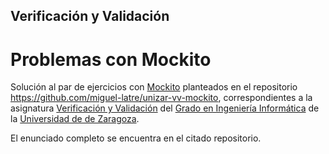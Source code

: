 ## Verificación y Validación
# Problemas con Mockito

Solución al par de ejercicios con [Mockito](https://site.mockito.org/) 
planteados en el repositorio https://github.com/miguel-latre/unizar-vv-mockito, correspondientes a 
la asignatura [Verificación y Validación](https://estudios.unizar.es/estudio/asignatura?anyo_academico=2019&asignatura_id=30244&estudio_id=20190148&centro_id=110&plan_id_nk=439)
del [Grado en Ingeniería Informática](http://webdiis.unizar.es/~jresano/) de
la [Universidad de de Zaragoza](https://www.unizar.es/).

El enunciado completo se encuentra en el citado repositorio.

